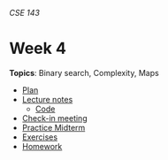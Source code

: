 _CSE 143_
# Week 4
__Topics__: Binary search, Complexity, Maps
* [Plan](plan.md)
* [Lecture notes](lecture-notes.md)
	* [Code](code)
* [Check-in meeting](check-in-meeting.md)
* [Practice Midterm](practice-midterm.md)
* [Exercises](exercises.md)
* [Homework](homework.md)